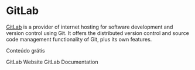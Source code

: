 # GitLab

[GitLab](https://gitlab.com) is a provider of internet hosting for software development and version control using Git. It offers the distributed version control and source code management functionality of Git, plus its own features.

<ResourceGroupTitle>Conteúdo grátis</ResourceGroupTitle>

<BadgeLink badgeText='Visit' colorScheme="green" href='https://gitlab.com/'>GitLab Website</BadgeLink>
<BadgeLink badgeText='Read' href='https://docs.gitlab.com/'>GitLab Documentation</BadgeLink>
